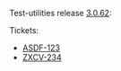 Test-utilities release [3.0.62](https://github.com/maweeks/test-utilities/pull/60):

Tickets:

- [ASDF-123](https://bob.atlassian.net/browse/ASDF-123) 
- [ZXCV-234](https://bob.atlassian.net/browse/ZXCV-234) 
